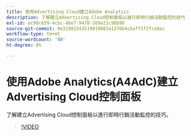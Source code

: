 ```yaml
---
title: 使用Advertising Cloud建立Adobe Analytics
description: 了解建立Advertising Cloud控制面板以進行即時行銷活動監控的技巧
exl-id: ec90c659-4cbc-4be7-9478-269a21c98b98
source-git-commit: 0e31992243519919883a1376b4cbaff1f2fce8ac
workflow-type: tm+mt
source-wordcount: '40'
ht-degree: 0%

---
```


# 使用Adobe Analytics(A4AdC)建立Advertising Cloud控制面板

了解建立Advertising Cloud控制面板以進行即時行銷活動監控的技巧。

>[!VIDEO](https://video.tv.adobe.com/v/33922)
